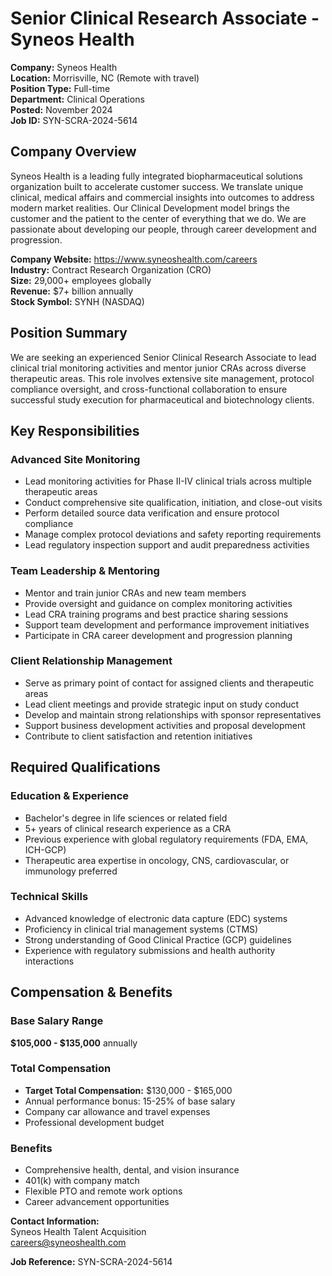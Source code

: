 # Senior Clinical Research Associate - Syneos Health

**Company:** Syneos Health  
**Location:** Morrisville, NC (Remote with travel)  
**Position Type:** Full-time  
**Department:** Clinical Operations  
**Posted:** November 2024  
**Job ID:** SYN-SCRA-2024-5614  

## Company Overview

Syneos Health is a leading fully integrated biopharmaceutical solutions organization built to accelerate customer success. We translate unique clinical, medical affairs and commercial insights into outcomes to address modern market realities. Our Clinical Development model brings the customer and the patient to the center of everything that we do. We are passionate about developing our people, through career development and progression.

**Company Website:** https://www.syneoshealth.com/careers  
**Industry:** Contract Research Organization (CRO)  
**Size:** 29,000+ employees globally  
**Revenue:** $7+ billion annually  
**Stock Symbol:** SYNH (NASDAQ)  

## Position Summary

We are seeking an experienced Senior Clinical Research Associate to lead clinical trial monitoring activities and mentor junior CRAs across diverse therapeutic areas. This role involves extensive site management, protocol compliance oversight, and cross-functional collaboration to ensure successful study execution for pharmaceutical and biotechnology clients.

## Key Responsibilities

### Advanced Site Monitoring
- Lead monitoring activities for Phase II-IV clinical trials across multiple therapeutic areas
- Conduct comprehensive site qualification, initiation, and close-out visits
- Perform detailed source data verification and ensure protocol compliance
- Manage complex protocol deviations and safety reporting requirements
- Lead regulatory inspection support and audit preparedness activities

### Team Leadership & Mentoring
- Mentor and train junior CRAs and new team members
- Provide oversight and guidance on complex monitoring activities
- Lead CRA training programs and best practice sharing sessions
- Support team development and performance improvement initiatives
- Participate in CRA career development and progression planning

### Client Relationship Management
- Serve as primary point of contact for assigned clients and therapeutic areas
- Lead client meetings and provide strategic input on study conduct
- Develop and maintain strong relationships with sponsor representatives
- Support business development activities and proposal development
- Contribute to client satisfaction and retention initiatives

## Required Qualifications

### Education & Experience
- Bachelor's degree in life sciences or related field
- 5+ years of clinical research experience as a CRA
- Previous experience with global regulatory requirements (FDA, EMA, ICH-GCP)
- Therapeutic area expertise in oncology, CNS, cardiovascular, or immunology preferred

### Technical Skills
- Advanced knowledge of electronic data capture (EDC) systems
- Proficiency in clinical trial management systems (CTMS)
- Strong understanding of Good Clinical Practice (GCP) guidelines
- Experience with regulatory submissions and health authority interactions

## Compensation & Benefits

### Base Salary Range
**$105,000 - $135,000** annually

### Total Compensation
- **Target Total Compensation:** $130,000 - $165,000
- Annual performance bonus: 15-25% of base salary
- Company car allowance and travel expenses
- Professional development budget

### Benefits
- Comprehensive health, dental, and vision insurance
- 401(k) with company match
- Flexible PTO and remote work options
- Career advancement opportunities

**Contact Information:**  
Syneos Health Talent Acquisition  
careers@syneoshealth.com  

**Job Reference:** SYN-SCRA-2024-5614